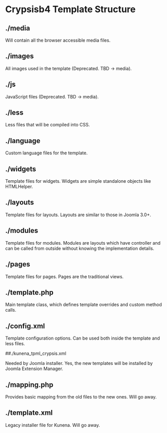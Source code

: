 # Crypsisb4 Template Structure

## ./media

Will contain all the browser accessible media files.

## ./images

All images used in the template (Deprecated. TBD -> media).

## ./js

JavaScript files (Deprecated. TBD -> media).

## ./less

Less files that will be compiled into CSS.

## ./language

Custom language files for the template.

## ./widgets

Template files for widgets. Widgets are simple standalone objects like HTMLHelper.

## ./layouts

Template files for layouts. Layouts are similar to those in Joomla 3.0+.

## ./modules

Template files for modules. Modules are layouts which have controller and can be called from outside without knowing
the implementation details.

## ./pages

Template files for pages. Pages are the traditional views.

## ./template.php

Main template class, which defines template overrides and custom method calls.

## ./config.xml

Template configuration options. Can be used both inside the template and less files.

##./kunena_tpml_crypsis.xml

Needed by Joomla installer. Yes, the new templates will be installed by Joomla Extension Manager.

## ./mapping.php

Provides basic mapping from the old files to the new ones. Will go away.

## ./template.xml

Legacy installer file for Kunena. Will go away.

